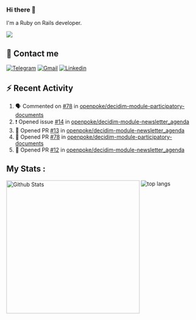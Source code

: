 ### Hi there 👋

I'm a Ruby on Rails developer.

<img src="https://komarev.com/ghpvc/?username=antopalidi&color=blueviolet">

## 📩 Contact me 
[![Telegram](https://img.shields.io/badge/Telegram-2CA5E0?style=for-the-badge&logo=telegram&logoColor=white)](https://t.me/anna_top)
[![Gmail](https://img.shields.io/badge/email-D14836?style=for-the-badge&logo=gmail&logoColor=white)](mailto:topalidisanna@gmail.com)
[![Linkedin](https://img.shields.io/badge/LinkedIn-0077B5?style=for-the-badge&logo=linkedin&logoColor=white)](https://www.linkedin.com/in/topalidi/)
<!-- [![Codewars](https://img.shields.io/badge/Codewars-B1361E?style=for-the-badge&logo=Codewars&logoColor=white)](https://www.codewars.com/users/antopalidi) -->

## :zap: Recent Activity

<!--START_SECTION:activity-->
1. 🗣 Commented on [#78](https://github.com/openpoke/decidim-module-participatory-documents/issues/78) in [openpoke/decidim-module-participatory-documents](https://github.com/openpoke/decidim-module-participatory-documents)
2. ❗️ Opened issue [#14](https://github.com/openpoke/decidim-module-newsletter_agenda/issues/14) in [openpoke/decidim-module-newsletter_agenda](https://github.com/openpoke/decidim-module-newsletter_agenda)
3. 💪 Opened PR [#13](https://github.com/openpoke/decidim-module-newsletter_agenda/pull/13) in [openpoke/decidim-module-newsletter_agenda](https://github.com/openpoke/decidim-module-newsletter_agenda)
4. 💪 Opened PR [#78](https://github.com/openpoke/decidim-module-participatory-documents/pull/78) in [openpoke/decidim-module-participatory-documents](https://github.com/openpoke/decidim-module-participatory-documents)
5. 💪 Opened PR [#12](https://github.com/openpoke/decidim-module-newsletter_agenda/pull/12) in [openpoke/decidim-module-newsletter_agenda](https://github.com/openpoke/decidim-module-newsletter_agenda)
<!--END_SECTION:activity-->

## My Stats :
<!--
<img alt="activity" src="https://streak-stats.demolab.com?user=antopalidi" />
-->
<div>
<img align="top" width="350px" alt="Github Stats" src="https://github-readme-stats-1-brown.vercel.app/api?username=antopalidi&count_private=true&show_icons=true&hide_border=true" />
<img align="top" alt="top langs" src="https://github-readme-stats-1-brown.vercel.app/api/top-langs/?username=antopalidi&layout=compact" />
 </div>
<!--
#### [My CV](https://antopalidi.github.io/my_cv/)
-->

<!--
**antopalidi/antopalidi** is a ✨ _special_ ✨ repository because its `README.md` (this file) appears on your GitHub profile.
-->
